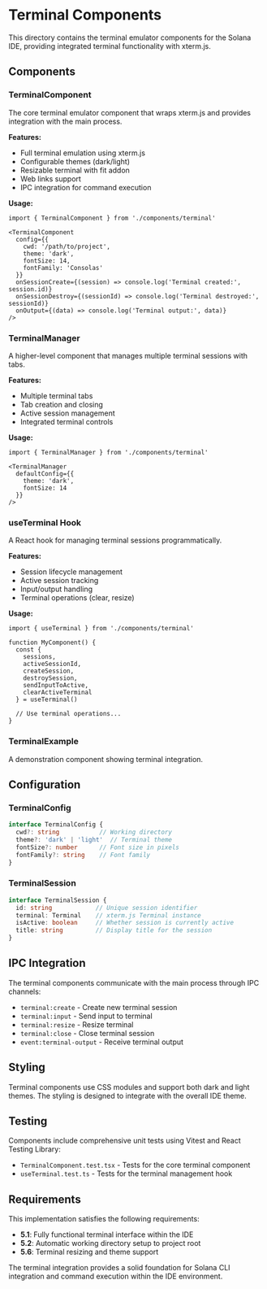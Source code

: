 # Terminal Components

This directory contains the terminal emulator components for the Solana IDE, providing integrated terminal functionality with xterm.js.

## Components

### TerminalComponent

The core terminal emulator component that wraps xterm.js and provides integration with the main process.

**Features:**
- Full terminal emulation using xterm.js
- Configurable themes (dark/light)
- Resizable terminal with fit addon
- Web links support
- IPC integration for command execution

**Usage:**
```tsx
import { TerminalComponent } from './components/terminal'

<TerminalComponent
  config={{
    cwd: '/path/to/project',
    theme: 'dark',
    fontSize: 14,
    fontFamily: 'Consolas'
  }}
  onSessionCreate={(session) => console.log('Terminal created:', session.id)}
  onSessionDestroy={(sessionId) => console.log('Terminal destroyed:', sessionId)}
  onOutput={(data) => console.log('Terminal output:', data)}
/>
```

### TerminalManager

A higher-level component that manages multiple terminal sessions with tabs.

**Features:**
- Multiple terminal tabs
- Tab creation and closing
- Active session management
- Integrated terminal controls

**Usage:**
```tsx
import { TerminalManager } from './components/terminal'

<TerminalManager
  defaultConfig={{
    theme: 'dark',
    fontSize: 14
  }}
/>
```

### useTerminal Hook

A React hook for managing terminal sessions programmatically.

**Features:**
- Session lifecycle management
- Active session tracking
- Input/output handling
- Terminal operations (clear, resize)

**Usage:**
```tsx
import { useTerminal } from './components/terminal'

function MyComponent() {
  const {
    sessions,
    activeSessionId,
    createSession,
    destroySession,
    sendInputToActive,
    clearActiveTerminal
  } = useTerminal()

  // Use terminal operations...
}
```

### TerminalExample

A demonstration component showing terminal integration.

## Configuration

### TerminalConfig

```typescript
interface TerminalConfig {
  cwd?: string           // Working directory
  theme?: 'dark' | 'light'  // Terminal theme
  fontSize?: number      // Font size in pixels
  fontFamily?: string    // Font family
}
```

### TerminalSession

```typescript
interface TerminalSession {
  id: string            // Unique session identifier
  terminal: Terminal    // xterm.js Terminal instance
  isActive: boolean     // Whether session is currently active
  title: string         // Display title for the session
}
```

## IPC Integration

The terminal components communicate with the main process through IPC channels:

- `terminal:create` - Create new terminal session
- `terminal:input` - Send input to terminal
- `terminal:resize` - Resize terminal
- `terminal:close` - Close terminal session
- `event:terminal-output` - Receive terminal output

## Styling

Terminal components use CSS modules and support both dark and light themes. The styling is designed to integrate with the overall IDE theme.

## Testing

Components include comprehensive unit tests using Vitest and React Testing Library:

- `TerminalComponent.test.tsx` - Tests for the core terminal component
- `useTerminal.test.ts` - Tests for the terminal management hook

## Requirements

This implementation satisfies the following requirements:

- **5.1**: Fully functional terminal interface within the IDE
- **5.2**: Automatic working directory setup to project root
- **5.6**: Terminal resizing and theme support

The terminal integration provides a solid foundation for Solana CLI integration and command execution within the IDE environment.